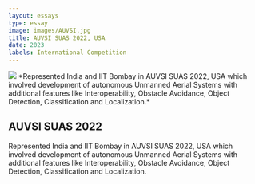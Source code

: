 ```yaml
---
layout: essays  
type: essay
image: images/AUVSI.jpg
title: AUVSI SUAS 2022, USA 
date: 2023 
labels: International Competition
---
```


<img class="ui image" src="{{ site.baseurl }}/images/AUVSI.jpg ">
*Represented India and IIT Bombay in AUVSI SUAS 2022, USA which involved development of autonomous Unmanned Aerial Systems with additional features like Interoperability, Obstacle Avoidance, Object Detection, Classification and Localization.*


## AUVSI SUAS 2022
Represented India and IIT Bombay in AUVSI SUAS 2022, USA which involved development of autonomous Unmanned Aerial Systems with additional features like Interoperability, Obstacle Avoidance, Object Detection, Classification and Localization.
